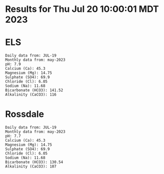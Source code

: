 # Results for Thu Jul 20 10:00:01 MDT 2023
# ELS
```
Daily data from: JUL-19
Monthly data from: may-2023
pH: 7.9
Calcium (Ca): 45.3
Magnesium (Mg): 14.75
Sulphate (SO4): 69.9
Chloride (Cl): 6.05
Sodium (Na): 11.68
Bicarbonate (HCO3): 141.52
Alkalinity (CaCO3): 116
```
# Rossdale
```
Daily data from: JUL-19
Monthly data from: may-2023
pH: 7.7
Calcium (Ca): 45.3
Magnesium (Mg): 14.75
Sulphate (SO4): 69.9
Chloride (Cl): 6.05
Sodium (Na): 11.68
Bicarbonate (HCO3): 130.54
Alkalinity (CaCO3): 107
```
